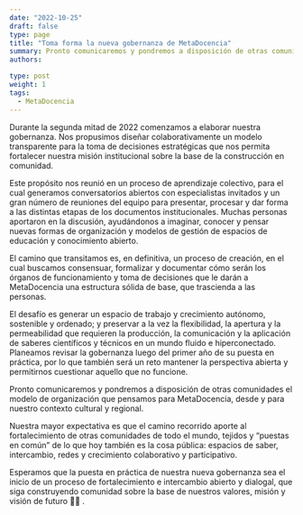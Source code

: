 ```yaml
---
date: "2022-10-25"
draft: false
type: page
title: "Toma forma la nueva gobernanza de MetaDocencia"
summary: Pronto comunicaremos y pondremos a disposición de otras comunidades el modelo de organización que pensamos para MetaDocencia.
authors: 

type: post
weight: 1
tags: 
  - MetaDocencia
---
```



Durante la segunda mitad de 2022 comenzamos a elaborar nuestra gobernanza. Nos propusimos diseñar colaborativamente un modelo transparente para la toma de decisiones estratégicas que nos permita fortalecer nuestra misión institucional sobre la base de la construcción en comunidad.

Este propósito nos reunió en un proceso de aprendizaje colectivo, para el cual generamos conversatorios abiertos con especialistas invitados y un gran número de reuniones del equipo para presentar, procesar y dar forma a las distintas etapas de los documentos institucionales. Muchas personas aportaron en la discusión, ayudándonos a imaginar, conocer y pensar nuevas formas de organización y modelos de gestión de espacios de educación y conocimiento abierto. 

El camino que transitamos es, en definitiva, un proceso de creación, en el cual buscamos consensuar, formalizar y documentar cómo serán los órganos de funcionamiento y toma de decisiones que le darán a MetaDocencia una estructura sólida de base, que trascienda a las personas. 

El desafío es generar un espacio de trabajo y crecimiento autónomo, sostenible y ordenado; y preservar a la vez la flexibilidad, la apertura y la permeabilidad que requieren la producción, la comunicación y la aplicación de saberes científicos y técnicos en un mundo fluido e hiperconectado.
Planeamos revisar la gobernanza luego del primer año de su puesta en práctica, por lo que también será un reto mantener la perspectiva abierta y permitirnos cuestionar aquello que no funcione. 

Pronto comunicaremos y pondremos a disposición de otras comunidades el modelo de organización que pensamos para MetaDocencia, desde y para nuestro contexto cultural y regional.

Nuestra mayor expectativa es que el camino recorrido aporte al fortalecimiento de otras comunidades de todo el mundo, tejidos y “puestas en común” de lo que hoy también es la cosa pública: espacios de saber, intercambio, redes y crecimiento colaborativo y participativo.

Esperamos que la puesta en práctica de nuestra nueva gobernanza sea el inicio de un proceso de fortalecimiento e intercambio abierto y dialogal, que siga construyendo comunidad sobre la base de nuestros valores, misión y visión de futuro 🙌🌱 .

